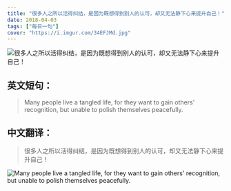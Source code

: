 ```yaml
---
title: "很多人之所以活得纠结，是因为既想得到别人的认可，却又无法静下心来提升自己！"
date: 2018-04-03
tags: ["每日一句"]
cover: "https://i.imgur.com/34EFJMd.jpg"
---
```


![很多人之所以活得纠结，是因为既想得到别人的认可，却又无法静下心来提升自己！](https://i.imgur.com/9FWuiZ9.jpg)

## 英文短句：
> Many people live a tangled life, for they want to gain others' recognition, but unable to polish themselves peacefully.

<!--more-->

## 中文翻译：
> 很多人之所以活得纠结，是因为既想得到别人的认可，却又无法静下心来提升自己！

![Many people live a tangled life, for they want to gain others' recognition, but unable to polish themselves peacefully.](https://i.imgur.com/y8A689I.jpg)

